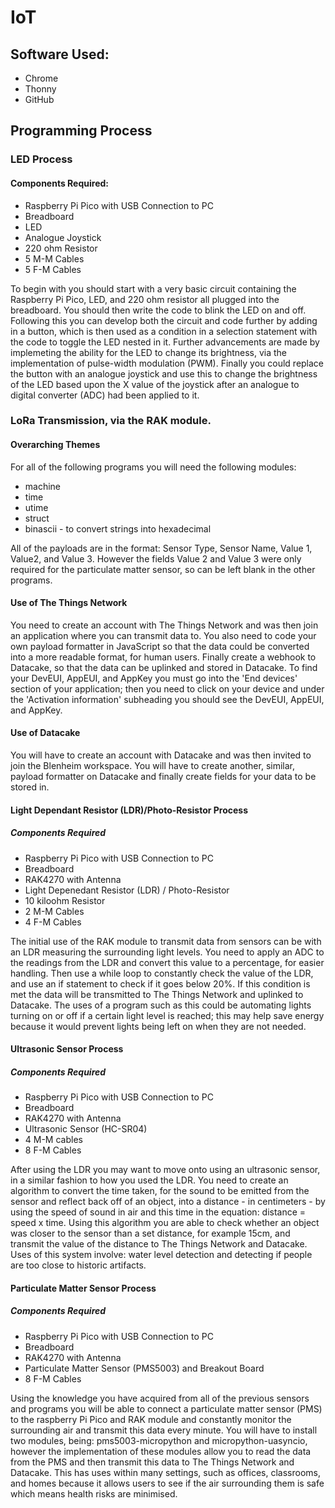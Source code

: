 # IoT
## Software Used:
- Chrome
- Thonny
- GitHub
## Programming Process
### LED Process
#### Components Required: ####
- Raspberry Pi Pico with USB Connection to PC
- Breadboard
- LED
- Analogue Joystick
- 220 ohm Resistor
- 5 M-M Cables
- 5 F-M Cables

To begin with you should start with a very basic circuit containing the Raspberry Pi Pico, LED, and 220 ohm resistor all plugged into the breadboard. You should then write the code to blink the LED on and off. Following this you can develop both the circuit and code further by adding in a button, which is then used as a condition in a selection statement with the code to toggle the LED nested in it. Further advancements are made by implemeting the ability for the LED to change its brightness, via the implementation of pulse-width modulation (PWM). Finally you could replace the button with an analogue joystick and use this to change the brightness of the LED based upon the X value of the joystick after an analogue to digital converter (ADC) had been applied to it.
### LoRa Transmission, via the RAK module.
#### Overarching Themes ####
For all of the following programs you will need the following modules:
- machine
- time
- utime
- struct
- binascii - to convert strings into hexadecimal

All of the payloads are in the format: Sensor Type, Sensor Name, Value 1, Value2, and Value 3. However the fields Value 2 and Value 3 were only required for the particulate matter sensor, so can be left blank in the other programs.
#### Use of The Things Network ####
You need to create an account with The Things Network and was then join an application where you can transmit data to. You also need to code your own payload formatter in JavaScript so that the data could be converted into a more readable format, for human users. Finally create a webhook to Datacake, so that the data can be uplinked and stored in Datacake. To find your DevEUI, AppEUI, and AppKey you must go into the 'End devices' section of your application; then you need to click on your device and under the 'Activation information' subheading you should see the DevEUI, AppEUI, and AppKey.
#### Use of Datacake ####
You will have to create an account with Datacake and was then invited to join the Blenheim workspace. You will have to create another, similar, payload formatter on Datacake and finally create fields for your data to be stored in.
#### Light Dependant Resistor (LDR)/Photo-Resistor Process ####
##### Components Required #####
- Raspberry Pi Pico with USB Connection to PC
- Breadboard
- RAK4270 with Antenna
- Light Depenedant Resistor (LDR) / Photo-Resistor
- 10 kiloohm Resistor
- 2 M-M Cables
- 4 F-M Cables

The initial use of the RAK module to transmit data from sensors can be with an LDR measuring the surrounding light levels. You need to apply an ADC to the readings from the LDR and convert this value to a percentage, for easier handling. Then use a while loop to constantly check the value of the LDR, and use an if statement to check if it goes below 20%. If this condition is met the data will be transmitted to The Things Network and uplinked to Datacake. The uses of a program such as this could be automating lights turning on or off if a certain light level is reached; this may help save energy because it would prevent lights being left on when they are not needed.
#### Ultrasonic Sensor Process ####
##### Components Required #####
- Raspberry Pi Pico with USB Connection to PC
- Breadboard
- RAK4270 with Antenna
- Ultrasonic Sensor (HC-SR04)
- 4 M-M cables
- 8 F-M Cables

After using the LDR you may want to move onto using an ultrasonic sensor, in a similar fashion to how you used the LDR. You need to create an algorithm to convert the time taken, for the sound to be emitted from the sensor and reflect back off of an object, into a distance - in centimeters - by using the speed of sound in air and this time in the equation: distance = speed x time. Using this algorithm you are able to check whether an object was closer to the sensor than a set distance, for example 15cm, and transmit the value of the distance to The Things Network and Datacake. Uses of this system involve: water level detection and detecting if people are too close to historic artifacts.
#### Particulate Matter Sensor Process ####
##### Components Required #####
- Raspberry Pi Pico with USB Connection to PC
- Breadboard
- RAK4270 with Antenna
- Particulate Matter Sensor (PMS5003) and Breakout Board
- 8 F-M Cables

Using the knowledge you have acquired from all of the previous sensors and programs you will be able to connect a particulate matter sensor (PMS) to the raspberry Pi Pico and RAK module and constantly monitor the surrounding air and transmit this data every minute. You will have to install two modules, being: pms5003-micropython and micropython-uasyncio, however the implementation of these modules allow you to read the data from the PMS and then transmit this data to The Things Network and Datacake. This has uses within many settings, such as offices, classrooms, and homes because it allows users to see if the air surrounding them is safe which means health risks are minimised.


